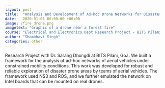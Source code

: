 ```yaml
---
layout: post
title:  "Analysis and Development of Ad-hoc Drone Networks for Disaster Management"
date:   2020-01-01 00:00:00 +00:00
image: /fire_drone.png
imagetext: "Graphic of a drone near a forest fire"
course: "Electrical and Electronics Dept Research Project - BITS Pilani"
author: "Shambhavi Singh"
categories: other
---
```

Research Project with Dr. Sarang Dhongdi at BITS Pilani, Goa. We built a framework for the analysis of ad-hoc networks of aerial vehicles under constrained mobility conditions. This work was developed for robust and reliable exploration of disaster prone areas by teams of aerial vehicles. The framework used NS3 and ROS, and we further emulated the network on Intel boards that can be mounted on real drones. 